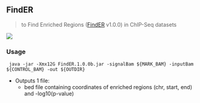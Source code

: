 ## FindER

> to Find Enriched Regions ([FindER](http://www.epigenomes.ca/finder.html) v1.0.0) in ChIP-Seq datasets

![](http://www.epigenomes.ca/images/FindER.1.0.0b.overview.png)


### Usage
```
 java -jar -Xmx12G FindER.1.0.0b.jar -signalBam ${MARK_BAM} -inputBam ${CONTROL_BAM} -out ${OUTDIR}
```

- Outputs 1 file:
    - bed file containing coordinates of enriched regions (chr, start, end) and -log10(p-value)
